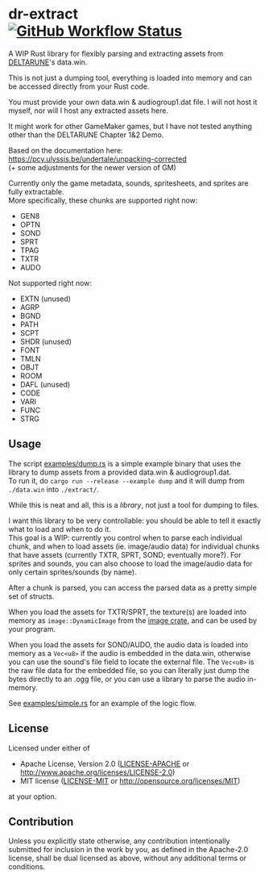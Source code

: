 <h1>dr-extract<br>
    <a href="https://github.com/PieKing1215/dr-extract-rs/actions/workflows/rust_build_test.yml"><img alt="GitHub Workflow Status" src="https://img.shields.io/github/workflow/status/PieKing1215/dr-extract-rs/Rust%20Build+Test"></a>
</h1>

A WIP Rust library for flexibly parsing and extracting assets from [DELTARUNE](https://deltarune.com)'s data.win.

This is not just a dumping tool, everything is loaded into memory and can be accessed directly from your Rust code.

You must provide your own data.win & audiogroup1.dat file. I will not host it myself, nor will I host any extracted assets here.

It might work for other GameMaker games, but I have not tested anything other than the DELTARUNE Chapter 1&2 Demo.

Based on the documentation here: https://pcy.ulyssis.be/undertale/unpacking-corrected<br>
(+ some adjustments for the newer version of GM)

Currently only the game metadata, sounds, spritesheets, and sprites are fully extractable.<br>
More specifically, these chunks are supported right now:
- GEN8
- OPTN
- SOND
- SPRT
- TPAG
- TXTR
- AUDO

Not supported right now:
- EXTN (unused)
- AGRP
- BGND
- PATH
- SCPT
- SHDR (unused)
- FONT
- TMLN
- OBJT
- ROOM
- DAFL (unused)
- CODE
- VARI
- FUNC
- STRG

## Usage
The script [examples/dump.rs](examples/dump.rs) is a simple example binary that uses the library to dump assets from a provided data.win & audiogroup1.dat.<br>
To run it, do `cargo run --release --example dump` and it will dump from `./data.win` into `./extract/`.

While this is neat and all, this is a *library*, not just a tool for dumping to files.

I want this library to be very controllable: you should be able to tell it exactly what to load and when to do it.<br>This goal is a WIP: currently you control when to parse each individual chunk, and when to load assets (ie. image/audio data) for individual chunks that have assets (currently TXTR, SPRT, SOND; eventually more?). For sprites and sounds, you can also choose to load the image/audio data for only certain sprites/sounds (by name).

After a chunk is parsed, you can access the parsed data as a pretty simple set of structs. 

When you load the assets for TXTR/SPRT, the texture(s) are loaded into memory as `image::DynamicImage` from the [image crate](https://github.com/image-rs/image), and can be used by your program.

When you load the assets for SOND/AUDO, the audio data is loaded into memory as a `Vec<u8>` if the audio is embedded in the data.win, otherwise you can use the sound's file field to locate the external file. The `Vec<u8>` is the raw file data for the embedded file, so you can literally just dump the bytes directly to an .ogg file, or you can use a library to parse the audio in-memory.

See [examples/simple.rs](examples/simple.rs) for an example of the logic flow.

## License

Licensed under either of

 * Apache License, Version 2.0
   ([LICENSE-APACHE](LICENSE-APACHE) or http://www.apache.org/licenses/LICENSE-2.0)
 * MIT license
   ([LICENSE-MIT](LICENSE-MIT) or http://opensource.org/licenses/MIT)

at your option.

## Contribution

Unless you explicitly state otherwise, any contribution intentionally submitted
for inclusion in the work by you, as defined in the Apache-2.0 license, shall be
dual licensed as above, without any additional terms or conditions.
